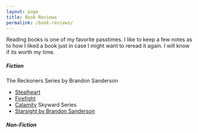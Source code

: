 ```yaml
---
layout: page
title: Book Reviews
permalink: /book-reviews/
---
```


Reading books is one of my favorite passtimes. I like to keep a few notes as to how I liked a book just in case I might want to reread it again. I will know if its worth my time.

##### Fiction
The Reckoners Series by Brandon Sanderson
- [Stealheart](https://tactictalisman.github.io/2014/01/15/steelheart.html)
- [Firefight](https://tactictalisman.github.io/2020/06/07/firefight.html)
- [Calamity](https://tactictalisman.github.io/2020/07/01/calamity.html)
Skyward Series
- [Starsight by Brandon Sanderson](https://tactictalisman.github.io/2020/05/01/starsight.html)

##### Non-Fiction
